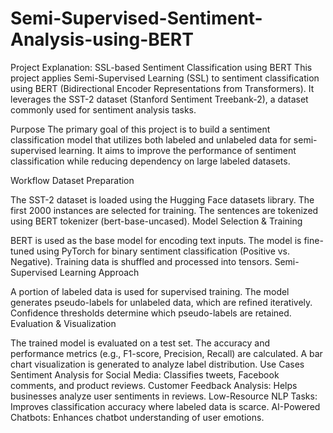 # Semi-Supervised-Sentiment-Analysis-using-BERT
Project Explanation: SSL-based Sentiment Classification using BERT
This project applies Semi-Supervised Learning (SSL) to sentiment classification using BERT (Bidirectional Encoder Representations from Transformers). It leverages the SST-2 dataset (Stanford Sentiment Treebank-2), a dataset commonly used for sentiment analysis tasks.

Purpose
The primary goal of this project is to build a sentiment classification model that utilizes both labeled and unlabeled data for semi-supervised learning. It aims to improve the performance of sentiment classification while reducing dependency on large labeled datasets.

Workflow
Dataset Preparation

The SST-2 dataset is loaded using the Hugging Face datasets library.
The first 2000 instances are selected for training.
The sentences are tokenized using BERT tokenizer (bert-base-uncased).
Model Selection & Training

BERT is used as the base model for encoding text inputs.
The model is fine-tuned using PyTorch for binary sentiment classification (Positive vs. Negative).
Training data is shuffled and processed into tensors.
Semi-Supervised Learning Approach

A portion of labeled data is used for supervised training.
The model generates pseudo-labels for unlabeled data, which are refined iteratively.
Confidence thresholds determine which pseudo-labels are retained.
Evaluation & Visualization

The trained model is evaluated on a test set.
The accuracy and performance metrics (e.g., F1-score, Precision, Recall) are calculated.
A bar chart visualization is generated to analyze label distribution.
Use Cases
Sentiment Analysis for Social Media: Classifies tweets, Facebook comments, and product reviews.
Customer Feedback Analysis: Helps businesses analyze user sentiments in reviews.
Low-Resource NLP Tasks: Improves classification accuracy where labeled data is scarce.
AI-Powered Chatbots: Enhances chatbot understanding of user emotions.
